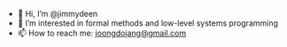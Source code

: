 - 👋 Hi, I’m @jimmydeen
- 👀 I’m interested in formal methods and low-level systems programming
- 📫 How to reach me: joongdojang@gmail.com

<!---
jimmydeen/jimmydeen is a ✨ special ✨ repository because its `README.md` (this file) appears on your GitHub profile.
You can click the Preview link to take a look at your changes.
--->

